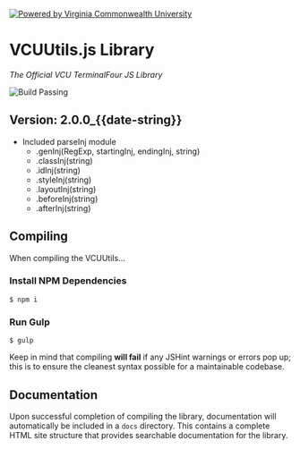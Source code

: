 [![Powered by Virginia Commonwealth University](https://t4tools.vcu.edu/github/images/powered-by.svg{{random-query}})](http://www.vcu.edu/)

# VCUUtils.js Library
*The Official VCU TerminalFour JS Library*

![Build Passing](https://t4tools.vcu.edu/github/images/build-passing.svg{{random-query}})

## Version: 2.0.0_{{date-string}}
- Included parseInj module
    - .genInj(RegExp, startingInj, endingInj, string)
    - .classInj(string)
    - .idInj(string)
    - .styleInj(string)
    - .layoutInj(string)
    - .beforeInj(string)
    - .afterInj(string)

## Compiling
When compiling the VCUUtils...
### Install NPM Dependencies
```
$ npm i
```
### Run Gulp
```
$ gulp
```
Keep in mind that compiling **will fail** if any JSHint warnings or errors pop up; this is to ensure the cleanest syntax possible for a maintainable codebase.

## Documentation
Upon successful completion of compiling the library, documentation will automatically be included in a `docs` directory. This contains a complete HTML site structure that provides searchable documentation for the library.

